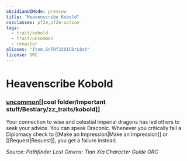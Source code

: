 ```yaml
---
obsidianUIMode: preview
title: "Heavenscribe Kobold"
cssclasses: pf2e,pf2e-action
tags:
  - trait/kobold
  - trait/uncommon
  - remaster
aliases: "Item.SnTRfJ2OICQrL8xY"
license: ORC
---
```

# Heavenscribe Kobold

### [uncommon](cool%20folder/Important%20stuff/Bestiary/zz_traits/uncommon.md "Uncommon Rarity Trait")[[cool folder/Important stuff/Bestiary/zz_traits/kobold]]






Your connection to wise and celestial imperial dragons has led others to seek your advice. You can speak Draconic. Whenever you critically fail a Diplomacy check to [[Make an Impression|Make an Impression]] or [[Request|Request]], you get a failure instead.

*Source: Pathfinder Lost Omens: Tian Xia Character Guide*
*ORC*